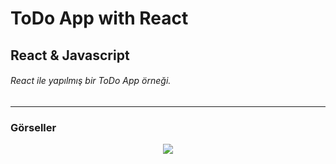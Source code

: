 # ToDo App with React
## React & Javascript
###### React ile yapılmış bir ToDo App örneği.
---
### Görseller

<div align="center">
   <img src="https://user-images.githubusercontent.com/116477431/222265524-6f1bc38a-8d62-4a90-8ee0-f5e191b828f6.gif">
</div>

